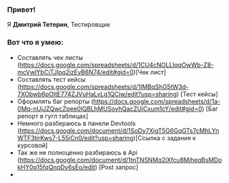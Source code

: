 ### Привет!
 Я <b>Дмитрий Тетерин</b>, Тестировщик

### Вот что я умею:
- Составлять чек листы (https://docs.google.com/spreadsheets/d/1CU4cNOLLIqqOwWb-Z8-mcVwlYbCiTJlpq2jzEyB6N74/edit#gid=0)[Чек лист]
- Составлять тест кейсы (https://docs.google.com/spreadsheets/d/1IMBqShG5tW3d-7XObwb6pOltE774ZJVuHaLvLg1QCjw/edit?usp=sharing) [Тест кейсы]
- Оформлять баг репорты (https://docs.google.com/spreadsheets/d/1a-0Mq-nUjJZQwcZpee0lQBLhMUSoyhQacZUiCxum1cY/edit#gid=0) [Баг репорт в гугл таблицах]
- Немного разбераюсь в панели Devtools (https://docs.google.com/document/d/1SoDy7XigT5G6GqGTs7cMhLYnWTF3tirKws7-L55iCn0/edit?usp=sharing)[Ссылка с задания к курсовой]
- Так же не полноценно разбираюсь в Api (https://docs.google.com/document/d/1tnTNSNMq2iXfcu8MjheqBsMDokHY0q15fqQnqDy6sEo/edit) [Post запрос]
- 